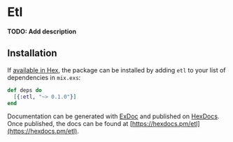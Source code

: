 # Etl

**TODO: Add description**

## Installation

If [available in Hex](https://hex.pm/docs/publish), the package can be installed
by adding `etl` to your list of dependencies in `mix.exs`:

```elixir
def deps do
  [{:etl, "~> 0.1.0"}]
end
```

Documentation can be generated with [ExDoc](https://github.com/elixir-lang/ex_doc)
and published on [HexDocs](https://hexdocs.pm). Once published, the docs can
be found at [https://hexdocs.pm/etl](https://hexdocs.pm/etl).

